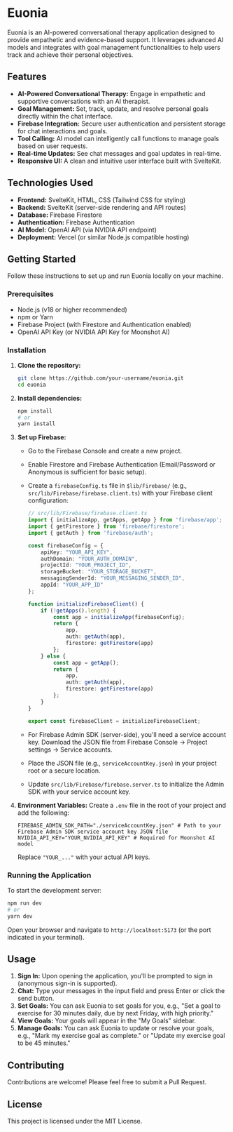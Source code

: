 # Euonia

Euonia is an AI-powered conversational therapy application designed to provide empathetic and evidence-based support. It leverages advanced AI models and integrates with goal management functionalities to help users track and achieve their personal objectives.

## Features

-   **AI-Powered Conversational Therapy:** Engage in empathetic and supportive conversations with an AI therapist.
-   **Goal Management:** Set, track, update, and resolve personal goals directly within the chat interface.
-   **Firebase Integration:** Secure user authentication and persistent storage for chat interactions and goals.
-   **Tool Calling:** AI model can intelligently call functions to manage goals based on user requests.
-   **Real-time Updates:** See chat messages and goal updates in real-time.
-   **Responsive UI:** A clean and intuitive user interface built with SvelteKit.

## Technologies Used

-   **Frontend:** SvelteKit, HTML, CSS (Tailwind CSS for styling)
-   **Backend:** SvelteKit (server-side rendering and API routes)
-   **Database:** Firebase Firestore
-   **Authentication:** Firebase Authentication
-   **AI Model:** OpenAI API (via NVIDIA API endpoint)
-   **Deployment:** Vercel (or similar Node.js compatible hosting)

## Getting Started

Follow these instructions to set up and run Euonia locally on your machine.

### Prerequisites

-   Node.js (v18 or higher recommended)
-   npm or Yarn
-   Firebase Project (with Firestore and Authentication enabled)
-   OpenAI API Key (or NVIDIA API Key for Moonshot AI)

### Installation

1.  **Clone the repository:**
    ```bash
    git clone https://github.com/your-username/euonia.git
    cd euonia
    ```

2.  **Install dependencies:**
    ```bash
    npm install
    # or
    yarn install
    ```

3.  **Set up Firebase:**
    -   Go to the Firebase Console and create a new project.
    -   Enable Firestore and Firebase Authentication (Email/Password or Anonymous is sufficient for basic setup).
    -   Create a `firebaseConfig.ts` file in `$lib/Firebase/` (e.g., `src/lib/Firebase/firebase.client.ts`) with your Firebase client configuration:

        ```typescript
        // src/lib/Firebase/firebase.client.ts
        import { initializeApp, getApps, getApp } from 'firebase/app';
        import { getFirestore } from 'firebase/firestore';
        import { getAuth } from 'firebase/auth';

        const firebaseConfig = {
            apiKey: "YOUR_API_KEY",
            authDomain: "YOUR_AUTH_DOMAIN",
            projectId: "YOUR_PROJECT_ID",
            storageBucket: "YOUR_STORAGE_BUCKET",
            messagingSenderId: "YOUR_MESSAGING_SENDER_ID",
            appId: "YOUR_APP_ID"
        };

        function initializeFirebaseClient() {
            if (!getApps().length) {
                const app = initializeApp(firebaseConfig);
                return {
                    app,
                    auth: getAuth(app),
                    firestore: getFirestore(app)
                };
            } else {
                const app = getApp();
                return {
                    app,
                    auth: getAuth(app),
                    firestore: getFirestore(app)
                };
            }
        }

        export const firebaseClient = initializeFirebaseClient;
        ```
    -   For Firebase Admin SDK (server-side), you'll need a service account key. Download the JSON file from Firebase Console -> Project settings -> Service accounts.
    -   Place the JSON file (e.g., `serviceAccountKey.json`) in your project root or a secure location.
    -   Update `src/lib/Firebase/firebase.server.ts` to initialize the Admin SDK with your service account key.

4.  **Environment Variables:**
    Create a `.env` file in the root of your project and add the following:

    ```
    FIREBASE_ADMIN_SDK_PATH="./serviceAccountKey.json" # Path to your Firebase Admin SDK service account key JSON file
    NVIDIA_API_KEY="YOUR_NVIDIA_API_KEY" # Required for Moonshot AI model
    ```
    Replace `"YOUR_..."` with your actual API keys.

### Running the Application

To start the development server:

```bash
npm run dev
# or
yarn dev
```

Open your browser and navigate to `http://localhost:5173` (or the port indicated in your terminal).

## Usage

1.  **Sign In:** Upon opening the application, you'll be prompted to sign in (anonymous sign-in is supported).
2.  **Chat:** Type your messages in the input field and press Enter or click the send button.
3.  **Set Goals:** You can ask Euonia to set goals for you, e.g., "Set a goal to exercise for 30 minutes daily, due by next Friday, with high priority."
4.  **View Goals:** Your goals will appear in the "My Goals" sidebar.
5.  **Manage Goals:** You can ask Euonia to update or resolve your goals, e.g., "Mark my exercise goal as complete." or "Update my exercise goal to be 45 minutes."

## Contributing

Contributions are welcome! Please feel free to submit a Pull Request.

## License

This project is licensed under the MIT License.

